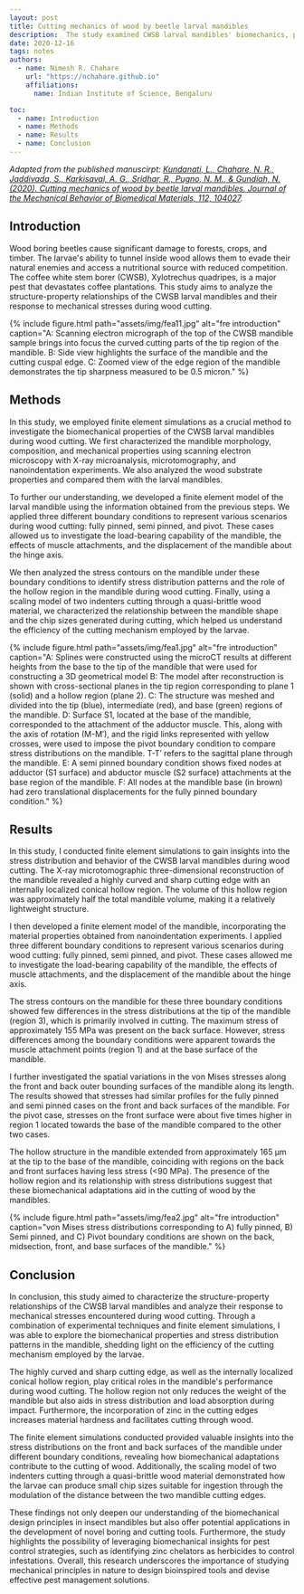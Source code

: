 ```yaml
---
layout: post
title: Cutting mechanics of wood by beetle larval mandibles
description:  The study examined CWSB larval mandibles' biomechanics, providing insights for developing cutting tools and pest control strategies.
date: 2020-12-16
tags: notes
authors:
  - name: Nimesh R. Chahare
    url: "https://nchahare.github.io"
    affiliations:
      name: Indian Institute of Science, Bengaluru

toc:
  - name: Introduction
  - name: Methods
  - name: Results
  - name: Conclusion
---
```


*Adapted from the published manuscirpt: [Kundanati, L., Chahare, N. R., Jaddivada, S., Karkisaval, A. G., Sridhar, R., Pugno, N. M., & Gundiah, N. (2020). Cutting mechanics of wood by beetle larval mandibles. Journal of the Mechanical Behavior of Biomedical Materials, 112, 104027](https://www.sciencedirect.com/science/article/abs/pii/S1751616120305786?via%3Dihub).*

## Introduction

Wood boring beetles cause significant damage to forests, crops, and timber. The larvae's ability to tunnel inside wood allows them to evade their natural enemies and access a nutritional source with reduced competition. The coffee white stem borer (CWSB), Xylotrechus quadripes, is a major pest that devastates coffee plantations. This study aims to analyze the structure-property relationships of the CWSB larval mandibles and their response to mechanical stresses during wood cutting.

<div class="row justify-content-sm-center">
{% include figure.html path="assets/img/fea11.jpg" alt="fre introduction" caption="A: Scanning electron micrograph of the top of the CWSB mandible sample brings into focus the curved cutting parts of the tip region of the mandible. B: Side view highlights the surface of the mandible and the cutting cuspal edge. C: Zoomed view of the edge region of the mandible demonstrates the tip sharpness measured to be 0.5 micron." %}
</div>

## Methods

In this study, we employed finite element simulations as a crucial method to investigate the biomechanical properties of the CWSB larval mandibles during wood cutting. We first characterized the mandible morphology, composition, and mechanical properties using scanning electron microscopy with X-ray microanalysis, microtomography, and nanoindentation experiments. We also analyzed the wood substrate properties and compared them with the larval mandibles.

To further our understanding, we developed a finite element model of the larval mandible using the information obtained from the previous steps. We applied three different boundary conditions to represent various scenarios during wood cutting: fully pinned, semi pinned, and pivot. These cases allowed us to investigate the load-bearing capability of the mandible, the effects of muscle attachments, and the displacement of the mandible about the hinge axis.

We then analyzed the stress contours on the mandible under these boundary conditions to identify stress distribution patterns and the role of the hollow region in the mandible during wood cutting. Finally, using a scaling model of two indenters cutting through a quasi-brittle wood material, we characterized the relationship between the mandible shape and the chip sizes generated during cutting, which helped us understand the efficiency of the cutting mechanism employed by the larvae.

<div class="row justify-content-sm-center">
{% include figure.html path="assets/img/fea1.jpg" alt="fre introduction" caption="A: Splines were constructed using the microCT results at different heights from the base to the tip of the mandible that were used for constructing a 3D geometrical model B: The model after reconstruction is shown with cross-sectional planes in the tip region corresponding to plane 1 (solid) and a hollow region (plane 2). C: The structure was meshed and divided into the tip (blue), intermediate (red), and base (green) regions of the mandible. D: Surface S1, located at the base of the mandible, corresponded to the attachment of the adductor muscle. This, along with the axis of rotation (M-M′), and the rigid links represented with yellow crosses, were used to impose the pivot boundary condition to compare stress distributions on the mandible. T-T′ refers to the sagittal plane through the mandible. E: A semi pinned boundary condition shows fixed nodes at adductor (S1 surface) and abductor muscle (S2 surface) attachments at the base region of the mandible. F: All nodes at the mandible base (in brown) had zero translational displacements for the fully pinned boundary condition." %}
</div>

## Results

In this study, I conducted finite element simulations to gain insights into the stress distribution and behavior of the CWSB larval mandibles during wood cutting. The X-ray microtomographic three-dimensional reconstruction of the mandible revealed a highly curved and sharp cutting edge with an internally localized conical hollow region. The volume of this hollow region was approximately half the total mandible volume, making it a relatively lightweight structure.

I then developed a finite element model of the mandible, incorporating the material properties obtained from nanoindentation experiments. I applied three different boundary conditions to represent various scenarios during wood cutting: fully pinned, semi pinned, and pivot. These cases allowed me to investigate the load-bearing capability of the mandible, the effects of muscle attachments, and the displacement of the mandible about the hinge axis.

The stress contours on the mandible for these three boundary conditions showed few differences in the stress distributions at the tip of the mandible (region 3), which is primarily involved in cutting. The maximum stress of approximately 155 MPa was present on the back surface. However, stress differences among the boundary conditions were apparent towards the muscle attachment points (region 1) and at the base surface of the mandible.

I further investigated the spatial variations in the von Mises stresses along the front and back outer bounding surfaces of the mandible along its length. The results showed that stresses had similar profiles for the fully pinned and semi pinned cases on the front and back surfaces of the mandible. For the pivot case, stresses on the front surface were about five times higher in region 1 located towards the base of the mandible compared to the other two cases.

The hollow structure in the mandible extended from approximately 165 μm at the tip to the base of the mandible, coinciding with regions on the back and front surfaces having less stress (<90 MPa). The presence of the hollow region and its relationship with stress distributions suggest that these biomechanical adaptations aid in the cutting of wood by the mandibles.

<div class="row justify-content-sm-center">
{% include figure.html path="assets/img/fea2.jpg" alt="fre introduction" caption="von Mises stress distributions corresponding to A) fully pinned, B) Semi pinned, and C) Pivot boundary conditions are shown on the back, midsection, front, and base surfaces of the mandible." %}
</div>

## Conclusion

In conclusion, this study aimed to characterize the structure-property relationships of the CWSB larval mandibles and analyze their response to mechanical stresses encountered during wood cutting. Through a combination of experimental techniques and finite element simulations, I was able to explore the biomechanical properties and stress distribution patterns in the mandible, shedding light on the efficiency of the cutting mechanism employed by the larvae.

The highly curved and sharp cutting edge, as well as the internally localized conical hollow region, play critical roles in the mandible's performance during wood cutting. The hollow region not only reduces the weight of the mandible but also aids in stress distribution and load absorption during impact. Furthermore, the incorporation of zinc in the cutting edges increases material hardness and facilitates cutting through wood.

The finite element simulations conducted provided valuable insights into the stress distributions on the front and back surfaces of the mandible under different boundary conditions, revealing how biomechanical adaptations contribute to the cutting of wood. Additionally, the scaling model of two indenters cutting through a quasi-brittle wood material demonstrated how the larvae can produce small chip sizes suitable for ingestion through the modulation of the distance between the two mandible cutting edges.

These findings not only deepen our understanding of the biomechanical design principles in insect mandibles but also offer potential applications in the development of novel boring and cutting tools. Furthermore, the study highlights the possibility of leveraging biomechanical insights for pest control strategies, such as identifying zinc chelators as herbicides to control infestations. Overall, this research underscores the importance of studying mechanical principles in nature to design bioinspired tools and devise effective pest management solutions.
